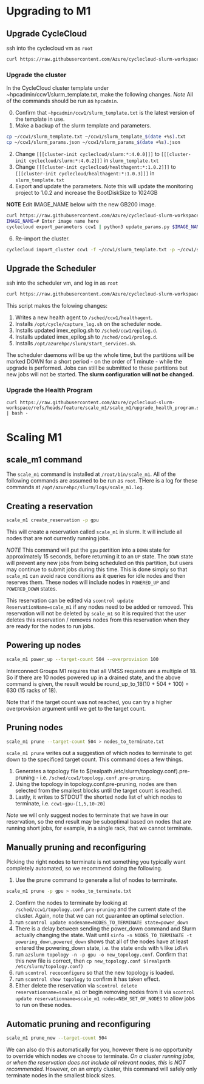 # Upgrading to M1

## Upgrade CycleCloud
ssh into the cyclecloud vm as `root`
```bash
curl https://raw.githubusercontent.com/Azure/cyclecloud-slurm-workspace/refs/heads/feature/scale_m1/scale_m1/upgrade_cyclecloud.sh | bash -
```

### Upgrade the cluster
In the CycleCloud cluster template under ~hpcadmin/ccw1/slurm_template.txt, make the following changes.
_Note_ All of the commands should be run as `hpcadmin`.

0) Confirm that `~hpcadmin/ccw1/slurm_template.txt` is the latest version of the template in use.
1) Make a backup of the slurm template and parameters.
```bash
cp ~/ccw1/slurm_template.txt ~/ccw1/slurm_template_$(date +%s).txt
cp ~/ccw1/slurm_params.json ~/ccw1/slurm_params_$(date +%s).json
```
2) Change `[[[cluster-init cyclecloud/slurm:*:4.0.0]]]` to `[[[cluster-init cyclecloud/slurm:*:4.0.2]]]` in `slurm_template.txt`
4) Change `[[[cluster-init cyclecloud/healthagent:*:1.0.2]]]` to `[[[cluster-init cyclecloud/healthagent:*:1.0.3]]]` in `slurm_template.txt`
5) Export and update the parameters. Note this will update the monitoring project to 1.0.2 and increase the BootDiskSize to 1024GB

**NOTE** Edit IMAGE_NAME below with the new GB200 image.
```bash
curl https://raw.githubusercontent.com/Azure/cyclecloud-slurm-workspace/refs/heads/feature/scale_m1/scale_m1/update_params.py > update_params.py
IMAGE_NAME=# Enter image name here
cyclecloud export_parameters ccw1 | python3 update_params.py $IMAGE_NAME > ~/ccw1/slurm_params.json
```
6) Re-import the cluster.
```bash
cyclecloud import_cluster ccw1 -f ~/ccw1/slurm_template.txt -p ~/ccw1/slurm_params.json -c Slurm --force
```


## Upgrade the Scheduler
ssh into the scheduler vm, and log in as `root`
```bash
curl https://raw.githubusercontent.com/Azure/cyclecloud-slurm-workspace/refs/heads/feature/scale_m1/scale_m1/upgrade_slurmctld.sh | bash -
```
This script makes the folowing changes:
1) Writes a new health agent to `/sched/ccw1/healthagent`.
2) Installs `/opt/cycle/capture_log.sh` on the scheduler node.
3) Installs updated imex_epilog.sh to `/sched/ccw1/epilog.d`.
4) Installs updated imex_epilog.sh to `/sched/ccw1/prolog.d`.
5) Installs `/opt/azurehpc/slurm/start_services.sh`.

The scheduler daemons will be up the whole time, but the partitions will be marked DOWN for a short period - on the order of 1 minute - while the upgrade is performed. Jobs can still be submitted to these partitions but new jobs will not be started. **The slurm configuration will not be changed.**

### Upgrade the Health Program

```
curl https://raw.githubusercontent.com/Azure/cyclecloud-slurm-workspace/refs/heads/feature/scale_m1/scale_m1/upgrade_health_program.sh | bash -
```


# Scaling M1

## scale_m1 command
The `scale_m1` command is installed at `/root/bin/scale_m1`. All of the following commands are assumed to be run as `root`. THere is a log for these commands at `/opt/azurehpc/slurm/logs/scale_m1.log`.

## Creating a reservation
```bash
scale_m1 create_reservation -p gpu
```
This will create a reservation called `scale_m1` in slurm. It will include all nodes that are not currently running jobs.

_NOTE_ This command will put the `gpu` partition into a `DOWN` state for approximately 15 seconds, before returning it to an `UP` state. The `DOWN` state will prevent any new jobs from being scheduled on this partition, but users may continue to submit jobs during this time. This is done simply so that `scale_m1` can avoid race conditions as it queries for idle nodes and then reserves them. These nodes will include nodes in `POWERED_UP` and `POWERED_DOWN` states.

This reservation can be edited via `scontrol update ReservationName=scale_m1` if any nodes need to be added or removed. This reservation will not be deleted by `scale_m1` so it is required that the user deletes this reservation / removes nodes from this reservation when they are ready for the nodes to run jobs.

## Powering up nodes
```bash
scale_m1 power_up --target-count 504 --overprovision 100
```
Interconnect Groups M1 requires that all VMSS requests are a multiple of 18. So if there are 10 nodes powered up in a drained state, and the above command is given, the result would be round_up_to_18(10 + 504 + 100) = 630 (15 racks of 18).

Note that if the target count was not reached, you can try a higher overprovision argument until we get to the target count.

## Pruning nodes
```bash
scale_m1 prune --target-count 504 > nodes_to_terminate.txt
```
`scale_m1 prune` writes out a suggestion of which nodes to terminate to get down to the specificed target count. This command does a few things.
1) Generates a topology file to $(realpath /etc/slurm/topology.conf).pre-pruning - i.e. `/sched/ccw1/topology.conf.pre-pruning`.
2) Using the topology in topology.conf.pre-pruning, nodes are then selected from the smallest blocks until the target count is reached.
3) Lastly, it writes to STDOUT the shorted node list of which nodes to terminate, i.e. `ccw1-gpu-[1,5,10-20]`

_Note_ we will only suggest nodes to terminate that we have in our reservation, so the end result may be suboptimal based on nodes that are running short jobs, for example, in a single rack, that we cannot terminate.

## Manually pruning and reconfiguring
Picking the right nodes to terminate is not something you typically want completely automated, so we recommend doing the following.
1) Use the prune command to generate a list of nodes to terminate.
```bash
scale_m1 prune -p gpu > nodes_to_terminate.txt
```
2) Confirm the nodes to terminate by looking at `/sched/ccw1/topology.conf.pre-pruning` and the current state of the cluster. Again, note that we can not guarantee an optimal selection.
3) run `scontrol update nodename=NODES_TO_TERMINATE state=power_down`
4) There is a delay between sending the power_down command and Slurm actually changing the state. Wait until `sinfo -n NODES_TO_TERMINATE -t powering_down,powered_down` shows that all of the nodes have at least entered the powering_down state, i.e. the state ends with `%` like `idle%`
5) run `azslurm topology -n -p gpu -o new_topology.conf`. Confirm that this new file is correct, then `cp new_topology.conf $(realpath /etc/slurm/topology.conf)`
5) run `scontrol recoconfigure` so that the new topology is loaded.
6) run `scontrol show topology` to confirm it has taken effect.
7) Either delete the reservation via `scontrol delete reservationname=scale_m1` or begin removing nodes from it via `scontrol update reservationname=scale_m1 nodes=NEW_SET_OF_NODES` to allow jobs to run on these nodes.

## Automatic pruning and reconfiguring
```bash
scale_m1 prune_now --target-count 504
```
We can also do this automatically for you, however there is no opportunity to override which nodes we choose to terminate. *On a cluster running jobs, or when the reservation does not include all relevant nodes, this is NOT recommended.* However, on an empty cluster, this command will safely only terminate nodes in the smallest block sizes.
